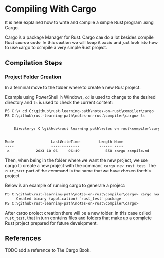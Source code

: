 # Compiling With Cargo

It is here explained how to write and compile a simple Rust program using Cargo.

Cargo is a package Manager for Rust. Cargo can do a lot besides compile Rust source code. In this section we will keep it basic and just look into how to use cargo to compile a very simple Rust project.

## Compilation Steps

### Project Folder Creation

In a terminal move to the folder where to create a new Rust project.

Example using PowerShell in Windows, `cd` is used to change to the desired directory and `ls` is used to check the current content:

```txt
PS C:\> cd C:\github\rust-learning-path\notes-on-rust\compiler\cargo
PS C:\github\rust-learning-path\notes-on-rust\compiler\cargo> ls


    Directory: C:\github\rust-learning-path\notes-on-rust\compiler\cargo


Mode                 LastWriteTime         Length Name
----                 -------------         ------ ----
-a----        2023-10-06     06:49            558 cargo-compile.md
```

Then, when being in the folder where we want the new project, we use cargo to create a new project with the command `cargo new rust_test`. The `rust_test` part of the command is the name that we have chosen for this project.

Below is an example of running cargo to generate a project:

```txt
PS C:\github\rust-learning-path\notes-on-rust\compiler\cargo> cargo new rust_test  
     Created binary (application) `rust_test` package
PS C:\github\rust-learning-path\notes-on-rust\compiler\cargo>
```

After cargo project creation there will be a new folder, in this case called `rust_test`, that in turn contains files and folders that make up a complete Rust project prepared for future development.

## References

TODO add a reference to The Cargo Book.
